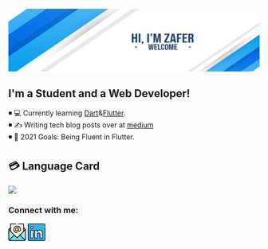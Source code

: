 ![banner](banner.png)

## I'm a Student and a Web Developer!

◾ 💻 Currently learning [Dart](https://dart.dev/)&[Flutter](https://flutter.dev/).
<br>
◾ ✍️ Writing tech blog posts over at [medium](https://caliskanzafer.medium.com)
<br>
◾ 🥅 2021 Goals: Being Fluent in Flutter.
<br>

## 💳 Language Card
<img align="center" src="https://github-readme-stats.vercel.app/api/top-langs/?username=caliskanzafer&&layout=compact" />

### Connect with me:

<a href="mailto:caliskan.zafer@outlook.com"><img width="35px" src="email.svg" ></a>
<a href="https://www.linkedin.com/in/caliskanzafer/"><img width="35px" src="linkedin.svg" ></a>

